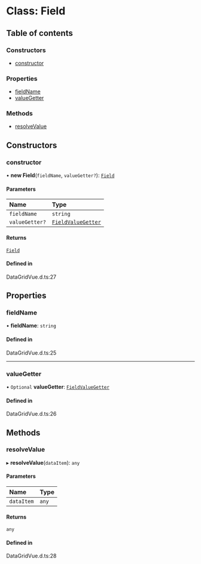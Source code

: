 # Class: Field

## Table of contents

### Constructors

- [constructor](Field.md#constructor)

### Properties

- [fieldName](Field.md#fieldname)
- [valueGetter](Field.md#valuegetter)

### Methods

- [resolveValue](Field.md#resolvevalue)

## Constructors

### constructor

• **new Field**(`fieldName`, `valueGetter?`): [`Field`](Field.md)

#### Parameters

| Name | Type |
| :------ | :------ |
| `fieldName` | `string` |
| `valueGetter?` | [`FieldValueGetter`](../README.md#fieldvaluegetter) |

#### Returns

[`Field`](Field.md)

#### Defined in

DataGridVue.d.ts:27

## Properties

### fieldName

• **fieldName**: `string`

#### Defined in

DataGridVue.d.ts:25

___

### valueGetter

• `Optional` **valueGetter**: [`FieldValueGetter`](../README.md#fieldvaluegetter)

#### Defined in

DataGridVue.d.ts:26

## Methods

### resolveValue

▸ **resolveValue**(`dataItem`): `any`

#### Parameters

| Name | Type |
| :------ | :------ |
| `dataItem` | `any` |

#### Returns

`any`

#### Defined in

DataGridVue.d.ts:28
